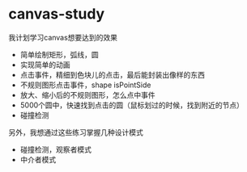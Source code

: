 # canvas-study

我计划学习canvas想要达到的效果

- 简单绘制矩形，弧线，圆
- 实现简单的动画
- 点击事件，精细到色块儿的点击，最后能封装出像样的东西
- 不规则图形点击事件，shape isPointSide
- 放大、缩小后的不规则图形，怎么点中事件
- 5000个圆中，快速找到点击的圆（鼠标划过的时候，找到附近的节点）
- 碰撞检测


另外，我想通过这些练习掌握几种设计模式
- 碰撞检测，观察者模式
- 中介者模式